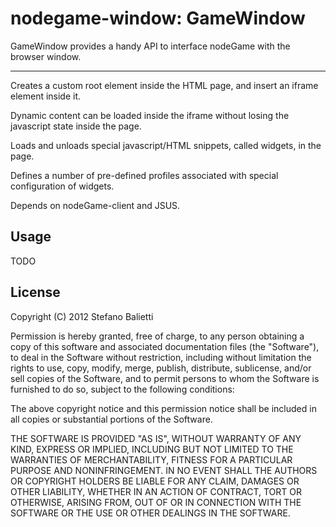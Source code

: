 # nodegame-window: GameWindow

GameWindow provides a handy API to interface nodeGame with the browser
window.

---

Creates a custom root element inside the HTML page, and insert an
iframe element inside it.

Dynamic content can be loaded inside the iframe without losing the
javascript state inside the page.

Loads and unloads special javascript/HTML snippets, called widgets,
in the page.

Defines a number of pre-defined profiles associated with special
configuration of widgets.

Depends on nodeGame-client and JSUS.

## Usage

TODO

## License

Copyright (C) 2012 Stefano Balietti

Permission is hereby granted, free of charge, to any person obtaining a copy of this software and associated documentation files (the "Software"), to deal in the Software without restriction, including without limitation the rights to use, copy, modify, merge, publish, distribute, sublicense, and/or sell copies of the Software, and to permit persons to whom the Software is furnished to do so, subject to the following conditions:

The above copyright notice and this permission notice shall be included in all copies or substantial portions of the Software.

THE SOFTWARE IS PROVIDED "AS IS", WITHOUT WARRANTY OF ANY KIND, EXPRESS OR IMPLIED, INCLUDING BUT NOT LIMITED TO THE WARRANTIES OF MERCHANTABILITY, FITNESS FOR A PARTICULAR PURPOSE AND NONINFRINGEMENT. IN NO EVENT SHALL THE AUTHORS OR COPYRIGHT HOLDERS BE LIABLE FOR ANY CLAIM, DAMAGES OR OTHER LIABILITY, WHETHER IN AN ACTION OF CONTRACT, TORT OR OTHERWISE, ARISING FROM, OUT OF OR IN CONNECTION WITH THE SOFTWARE OR THE USE OR OTHER DEALINGS IN THE SOFTWARE.
